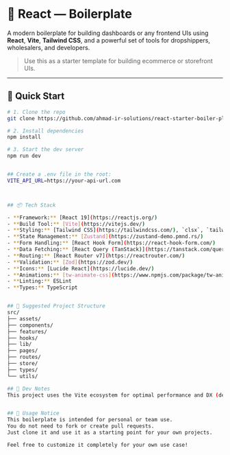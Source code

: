# 🛒 React — Boilerplate

A modern boilerplate for building dashboards or any frontend UIs using **React**, **Vite**, **Tailwind CSS**, and a powerful set of tools for dropshippers, wholesalers, and developers.

> Use this as a starter template for building ecommerce or storefront UIs.

---

## 🚀 Quick Start

```bash
# 1. Clone the repo
git clone https://github.com/ahmad-ir-solutions/react-starter-boiler-plate.git

# 2. Install dependencies
npm install

# 3. Start the dev server
npm run dev


## Create a .env file in the root:
VITE_API_URL=https://your-api-url.com



## 📦 Tech Stack

- **Framework:** [React 19](https://reactjs.org/)
- **Build Tool:** [Vite](https://vitejs.dev/)
- **Styling:** [Tailwind CSS](https://tailwindcss.com/), `clsx`, `tailwind-merge`
- **State Management:** [Zustand](https://zustand-demo.pmnd.rs/)
- **Form Handling:** [React Hook Form](https://react-hook-form.com/)
- **Data Fetching:** [React Query (TanStack)](https://tanstack.com/query)
- **Routing:** [React Router v7](https://reactrouter.com/)
- **Validation:** [Zod](https://zod.dev/)
- **Icons:** [Lucide React](https://lucide.dev/)
- **Animations:** [tw-animate-css](https://www.npmjs.com/package/tw-animate-css)
- **Linting:** ESLint
- **Types:** TypeScript


## 📁 Suggested Project Structure
src/
├── assets/
├── components/
├── features/
├── hooks/
├── lib/
├── pages/
├── routes/
├── store/
├── types/
└── utils/

## 🔧 Dev Notes
This project uses the Vite ecosystem for optimal performance and DX (developer experience). TypeScript is fully supported, and the codebase is linted using ESLint with strict TypeScript + React rules.


## 📢 Usage Notice
This boilerplate is intended for personal or team use.
You do not need to fork or create pull requests.
Just clone it and use it as a starting point for your own projects.

Feel free to customize it completely for your own use case!